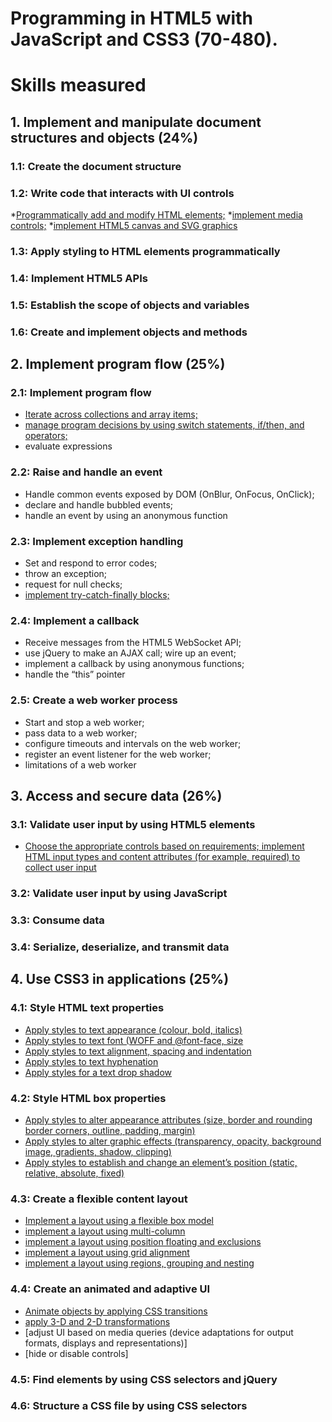 # Programming in HTML5 with JavaScript and CSS3 (70-480).

# Skills measured

## 1.  Implement and manipulate document structures and objects (24%)

### 1.1: Create the document structure

### 1.2: Write code that interacts with UI controls
*[Programmatically add and modify HTML elements;]()
*[implement media controls;]()
*[implement HTML5 canvas and SVG graphics]()

### 1.3: Apply styling to HTML elements programmatically

### 1.4: Implement HTML5 APIs

### 1.5: Establish the scope of objects and variables

### 1.6: Create and implement objects and methods


## 2.  Implement  program flow (25%)

### 2.1: Implement program flow

* [Iterate across collections and array items;](./Javascript/2.1.a.Arrays.html)
* [manage program decisions by using switch statements, if/then, and operators;](./Javascript/2.1.b.SwitchCase.html)
* evaluate expressions

### 2.2: Raise and handle an event
 * Handle common events exposed by DOM (OnBlur, OnFocus, OnClick);
 * declare and handle bubbled events;
 * handle an event by using an anonymous function

### 2.3: Implement exception handling
* Set and respond to error codes;
* throw an exception;
* request for null checks;
* [implement try-catch-finally blocks;](./Javascript/2.3.a.ErrorHandling.html)

###  2.4: Implement a callback
* Receive messages from the HTML5 WebSocket API;
* use jQuery to make an AJAX call; wire up an event;
* implement a callback by using anonymous functions;
* handle the “this” pointer

### 2.5: Create a web worker process
* Start and stop a web worker;
* pass data to a web worker;
* configure timeouts and intervals on the web worker;
* register an event listener for the web worker;
* limitations of a web worker


## 3.  Access and secure data (26%)

### 3.1: Validate user input by using HTML5 elements

* [Choose the appropriate controls based on requirements; implement HTML input types and content attributes (for example, required) to collect user input](./HTML5/3.1.InputControls.html)

### 3.2: Validate user input by using JavaScript

### 3.3: Consume data

### 3.4: Serialize, deserialize, and transmit data


## 4.  Use CSS3 in applications (25%)

### 4.1: Style HTML text properties
* [Apply styles to text appearance (colour, bold, italics)](./CSS/4.1.a.ApplyStylestoText.html)
* [Apply styles to text font (WOFF and @font-face, size](./CSS/4.1.b.ApplyStylestoFont.html)
* [Apply styles to text alignment, spacing and indentation](./CSS/4.1.c.ApplyStylestoFont.html)
* [Apply styles to text hyphenation](./CSS/4.1.d.4.1.d.ApplyHyphenation.html)
* [Apply styles for a text drop shadow]()

### 4.2: Style HTML box properties
* [Apply styles to alter appearance attributes (size, border and rounding border corners, outline, padding, margin)](./CSS/4.2.a.HTMLBoxStyle.html)
* [Apply styles to alter graphic effects (transparency, opacity, background image, gradients, shadow, clipping)]()
* [Apply styles to establish and change an element’s position (static, relative, absolute, fixed)]()


### 4.3: Create a flexible content layout

* [Implement a layout using a flexible box model](./CSS/4.3.a.Flexbox.html)
* [implement a layout using multi-column](./CSS/4.3.b.Multi-column.html)
* [implement a layout using position floating and exclusions](./CSS/4.3.c.Position-floating-exclusions-column.html)
* [implement a layout using grid alignment](./CSS/4.3.d.Grid-alignment.html)
* [implement a layout using regions, grouping and nesting](./CSS/4.3.d.Grid-alignment.html)

### 4.4: Create an animated and adaptive UI

* [Animate objects by applying CSS transitions](./CSS/4.4.a.Transitions.html)
* [apply 3-D and 2-D transformations](./CSS/4.4.b.Transforms.html)
* [adjust UI based on media queries (device adaptations for output formats, displays and representations)]
* [hide or disable controls]

### 4.5: Find elements by using CSS selectors and jQuery

### 4.6: Structure a CSS file by using CSS selectors

